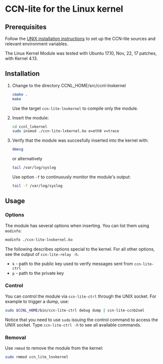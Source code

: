 # CCN-lite for the Linux kernel

## Prerequisites

Follow the [UNIX installation instructions](README-unix.md) to set up the
CCN-lite sources and relevant environment variables.

The Linux Kernel Module was tested with Ubuntu 17.10, Nov, 22, 17 patches, with Kernel 4.13.

## Installation

1.  Change to the directory CCNL_HOME/src/ccnl-lnxkernel

    ```bash
    cmake .
    make
    ```

    Use the target `ccn-lite-lnxkernel` to compile only the module.

2.  Insert the module:
    ```bash
    cd ccnl_lxkernel
    sudo insmod ./ccn-lite-lxkernel.ko e=eth0 v=trace
    ```

3.  Verify that the module was succesfully inserted into the kernel with:
    ```bash
    dmesg
    ```
    or alternatively
    ```bash
    tail /var/log/syslog
    ```
    Use option `-f` to continuously monitor the module's output:
    ```bash
    tail -f /var/log/syslog
    ```

## Usage

### Options

The module has several options when inserting. You can list them using `modinfo`:

```bash
modinfo ./ccn-lite-lnxkernel.ko
```

[//]: # (Add link to document, more information on key options)

The following describes options special to the kernel. For all other options, see the output of `ccn-lite-relay -h`.

* `k` - path to the public key used to verify messages sent from `ccn-lite-ctrl`
* `p` - path to the private key

### Control

You can control the module via `ccn-lite-ctrl` through the UNIX socket. For example to trigger a dump, use:

```bash
sudo $CCNL_HOME/bin/ccn-lite-ctrl debug dump | ccn-lite-ccnb2xml
```

Notice that you need to use `sudo` issuing the control command to access the UNIX socket. Type `ccn-lite-ctrl -h` to see all available commands.

### Removal

Use `rmmod` to remove the module from the kernel:
```bash
sudo rmmod ccn_lite_lnxkernel
```
